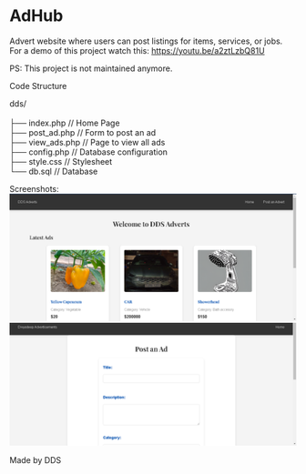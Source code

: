 # AdHub
 Advert website where users can post listings for items, services, or jobs.
For a demo of this project watch this: https://youtu.be/a2ztLzbQ81U

PS: This project is not maintained anymore.


Code Structure

dds/				
  <br>
├── index.php       // Home Page<br> 
├── post_ad.php      // Form to post an ad<br>
├── view_ads.php    // Page to view all ads<br> 
├── config.php     // Database configuration  <br>
├── style.css       // Stylesheet<br> 
└── db.sql          // Database  <br>

Screenshots:
![Home Page](public/pic1.png)
![Home Page](public/pic2.png)

Made by DDS
